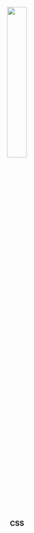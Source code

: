 <p align="center">
    <img src="https://user-images.githubusercontent.com/28250507/161196543-00fe65b7-978c-4db1-a11b-94236bf79a15.gif" width="30%" height="30%" />
</p>

<h3 align="center">CSS</h3>
